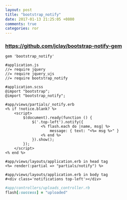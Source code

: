 ```yaml
---
layout: post
title: "bootstrap_notify"
date: 2017-01-13 21:25:05 +0800
comments: true
categories: ror
---
```


### https://github.com/jclay/bootstrap-notify-gem
`gem 'bootstrap_notify'`

<pre><code>#application.js
//= require jquery
//= require jquery_ujs
//= require bootstrap_notify
</code></pre>

<pre><code>#application.scss
@import "bootstrap";
@import "bootstrap_notify";
</code></pre>

``` erb
#app/views/partials/_notify.erb
<% if !notice.blank? %>
	<script> 
		$(document).ready(function () {
			$('.top-left').notify({
				<% flash.each do |name, msg| %>
					message: { text: "<%= msg %>" }
				<% end %>  
			}).show();
		});
	</script>
<% end %>
```
``` erb
#app/views/layouts/application.erb in head tag
<%= render(:partial => "partials/notify") %>
```

``` erb
#app/views/layouts/application.erb in body tag
#<div class='notifications top-left'></div>
```

``` ruby
#app/controllers/uploads_controller.rb
flash[:success] = "uploaded"
```